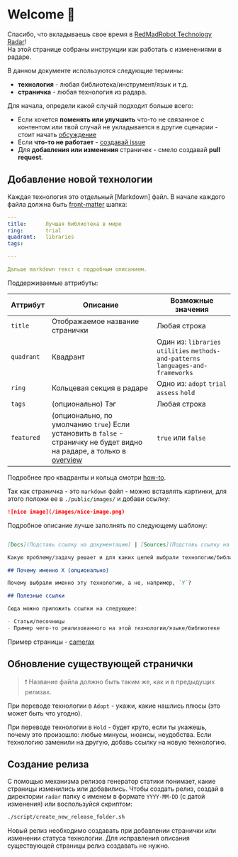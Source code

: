 # Welcome 🤖

Спасибо, что вкладываешь свое время в [RedMadRobot Technology Radar][radar-link]!  
На этой странице собраны инструкции как работать с изменениями в радаре.

В данном документе используются следующие термины:

- **технология** - любая библиотека/инструмент/язык и т.д.
- **страничка** - любая технология из радара.

Для начала, определи какой случай подходит больше всего:

- Если хочется **поменять или улучшить** что-то не связанное с контентом или твой случай не укладывается в другие сценарии - стоит начать [обсуждение][new-discussion]
- Если **что-то не работает** - [создавай issue][new-issue]
- Для **добавления или изменения** страничек - смело создавай **pull request**.

## Добавление новой технологии

Каждая технология это отдельный [Markdown] файл.
В начале каждого файла должна быть [front-matter] шапка:

```yaml
---
title:      Лучшая библиотека в мире
ring:       trial
quadrant:   libraries
tags: 

---

Дальше markdown текст с подробным описанием.

```

Поддерживаемые аттрибуты:

| **Аттрибут** | **Описание**                                                                                                             | **Возможные значения**                                                             |
|--------------|--------------------------------------------------------------------------------------------------------------------------|------------------------------------------------------------------------------------|
| `title`      | Отображаемое название странички                                                                                          | Любая строка                                                                       |
| `quadrant`   | Квадрант                                                                                                                 | Один из: `libraries` `utilities` `methods-and-patterns` `languages-and-frameworks` |
| `ring`       | Кольцевая секция в радаре                                                                                                | Одно из: `adopt` `trial` `assess` `hold`                                           |
| `tags`       | (опционально) Тэг                                                                                                        | Любая строка                                                                       |
| `featured`   | (опционально, по умолчанию `true`) Если установить в `false` - страничку не будет видно на радаре, а только в [overview] | `true` или `false`                                                                 |

Подробнее про квадранты и кольца смотри [how-to].

Так как страничка - это `markdown` файл - можно вставлять картинки, для этого положи ее в `./public/images/` и добави ссылку:

```markdown
![nice image](/images/nice-image.png)
```

Подробное описание лучше заполнять по следующему шаблону:

```markdown

[Docs](Подставь ссылку на документацию) | [Sources](Подставь ссылку на исходники)

Какую проблему/задачу решает и для каких целей выбрали технологию/библиотеку

## Почему именно X (опционально)

Почему выбрали именно эту технологию, а не, например, `Y`?

## Полезные ссылки

Сюда можно приложить ссылки на следующее:

- Статьи/песочницы
- Пример чего-то реализованного на этой технологии/языке/библиотеке

```

Пример страницы - [camerax]

## Обновление существующей странички

> ❗ Название файла должно быть таким же, как и в предыдущих релизах.

При переводе технологии в `Adopt` - укажи, какие нашлись плюсы (это может быть что угодно).

При переводе технологии в `Hold` - будет круто, если ты укажешь, почему это произошло: любые минусы, нюансы, неудобства.
Если технологию заменили на другую, добавь ссылку на новую технологию.

## Создание релиза

С помощью механизма релизов генератор статики понимает, какие страницы изменились или добавились.
Чтобы создать релиз, создай в директории `radar` папку с именем в формате `YYYY-MM-DD` (с датой изменения) или воспользуйся скриптом:

```bash
./script/create_new_release_folder.sh
```

Новый релиз необходимо создавать при добавлении странички или изменении статуса технологии.
Для исправления описания существующей страницы релиз создавать не нужно.

<!-- Links -->
[radar-link]: https://github.com/RedMadRobot/techradar-android
[new-issue]: https://github.com/RedMadRobot/techradar-android/issues/new
[new-discussion]: https://github.com/RedMadRobot/techradar-android/discussions/new
[front-matter]: https://github.com/jxson/front-matter
[how-to]: https://redmadrobot.github.io/techradar-android/help-and-about-tech-radar.html
[overview]: https://redmadrobot.github.io/techradar-android/libraries.html
[camerax]: https://redmadrobot.github.io/techradar-android/libraries/camerax.html
